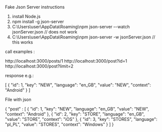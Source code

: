 Fake Json Server instructions

1. install Node.js
2. npm install -g json-server
3. C:\Users\user\AppData\Roaming\npm json-server –-watch jsonServer.json // does not work
4. C:\Users\user\AppData\Roaming\npm json-server -w jsonServer.json // this works

call examples :

http://localhost:3000/posts/1
http://localhost:3000/post?id=1
http://localhost:3000/post?limit=2

response e.g.:

[
  {
    "id": 1,
    "key": "NEW",
    "language": "en_GB",
    "value": "NEW",
    "context": "Android"
  }
]

File with json 

{
 "post" : [
    {
      "id": 1,
      "key": "NEW",
      "language": "en_GB",
      "value": "NEW",
      "context": "Android"
    },
    {
      "id": 2,
      "key": "STORE",
      "language": "en_GB",
      "value": "STORE",
      "context": "iOS"
    },
    {
      "id": 3,
      "key": "STORES",
      "language": "pl_PL",
      "value": "STORES",
      "context": "Windows"
    }
  ]
}
